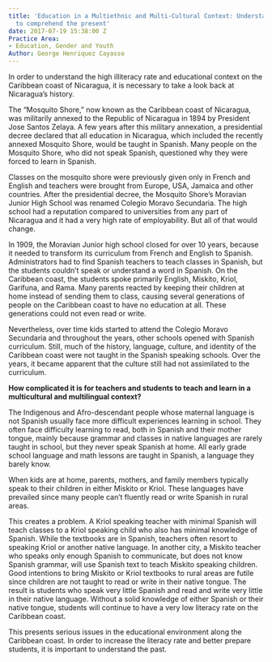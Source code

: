 ```yaml
---
title: 'Education in a Multiethnic and Multi-Cultural Context: Understanding the past
  to comprehend the present'
date: 2017-07-19 15:38:00 Z
Practice Area:
- Education, Gender and Youth
Author: George Henriquez Cayasso
---
```


In order to understand the high illiteracy rate and educational context on the Caribbean coast of Nicaragua, it is necessary to take a look back at Nicaragua’s history.

The “Mosquito Shore,” now known as the Caribbean coast of Nicaragua, was militarily annexed to the Republic of Nicaragua in 1894 by President Jose Santos Zelaya. A few years after this military annexation, a presidential decree declared that all education in Nicaragua, which included the recently annexed Mosquito Shore, would be taught in Spanish. Many people on the Mosquito Shore, who did not speak Spanish, questioned why they were forced to learn in Spanish.

Classes on the mosquito shore were previously given only in French and English and teachers were brought from Europe, USA, Jamaica and other countries. After the presidential decree, the Mosquito Shore’s Moravian Junior High School was renamed Colegio Moravo Secundaria. The high school had a reputation compared to universities from any part of Nicaragua and it had a very high rate of employability. But all of that would change.

In 1909, the Moravian Junior high school closed for over 10 years, because it needed to transform its curriculum from French and English to Spanish. Administrators had to find Spanish teachers to teach classes in Spanish, but the students couldn’t speak or understand a word in Spanish. On the Caribbean coast, the students spoke primarily English, Miskito, Kriol, Garifuna, and Rama. Many parents reacted by keeping their children at home instead of sending them to class, causing several generations of people on the Caribbean coast to have no education at all. These generations could not even read or write.

Nevertheless, over time kids started to attend the Colegio Moravo Secundaria and throughout the years, other schools opened with Spanish curriculum. Still, much of the history, language, culture, and identity of the Caribbean coast were not taught in the Spanish speaking schools. Over the years, it became apparent that the culture still had not assimilated to the curriculum. 
 
**How complicated it is for teachers and students to teach and learn in a multicultural and multilingual context?**

The Indigenous and Afro-descendant people whose maternal language is not Spanish usually face more difficult experiences learning in school. They often face difficulty learning to read, both in Spanish and their mother tongue, mainly because grammar and classes in native languages are rarely taught in school, but they never speak Spanish at home. All early grade school language and math lessons are taught in Spanish, a language they barely know.

When kids are at home, parents, mothers, and family members typically speak to their children in either Miskito or Kriol. These languages have prevailed since many people can’t fluently read or write Spanish in rural areas. 

This creates a problem. A Kriol speaking teacher with minimal Spanish will teach classes to a Kriol speaking child who also has minimal knowledge of Spanish. While the textbooks are in Spanish, teachers often resort to speaking Kriol or another native language. In another city, a Miskito teacher who speaks only enough Spanish to communicate, but does not know Spanish grammar, will use Spanish text to teach Miskito speaking children. 
Good intentions to bring Miskito or Kriol textbooks to rural areas are futile since children are not taught to read or write in their native tongue. The result is students who speak very little Spanish and read and write very little in their native language. Without a solid knowledge of either Spanish or their native tongue, students will continue to have a very low literacy rate on the Caribbean coast. 

This presents serious issues in the educational environment along the Caribbean coast. In order to increase the literacy rate and better prepare students, it is important to understand the past.  